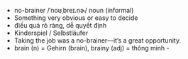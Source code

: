 

- no-brainer	/ˈnoʊˌbreɪ.nɚ/	noun (informal)	
- Something very obvious or easy to decide	
- điều quá rõ ràng, dễ quyết định	
- Kinderspiel / Selbstläufer	
- Taking the job was a no-brainer—it’s a great opportunity.	
- brain (n) = Gehirn (brain), brainy (adj) = thông minh	-